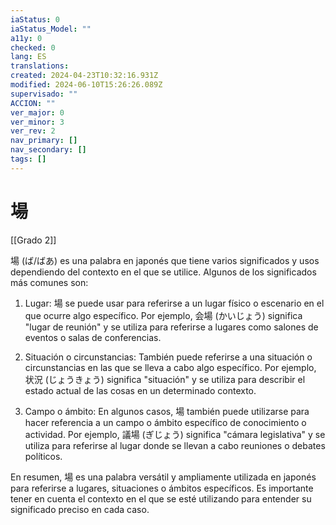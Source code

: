 ```yaml
---
iaStatus: 0
iaStatus_Model: ""
a11y: 0
checked: 0
lang: ES
translations: 
created: 2024-04-23T10:32:16.931Z
modified: 2024-06-10T15:26:26.089Z
supervisado: ""
ACCION: ""
ver_major: 0
ver_minor: 3
ver_rev: 2
nav_primary: []
nav_secondary: []
tags: []
---
```

# 場

[[Grado 2]]

場 (ば/ばあ) es una palabra en japonés que tiene varios significados y usos dependiendo del contexto en el que se utilice. Algunos de los significados más comunes son:

1. Lugar: 場 se puede usar para referirse a un lugar físico o escenario en el que ocurre algo específico. Por ejemplo, 会場 (かいじょう) significa "lugar de reunión" y se utiliza para referirse a lugares como salones de eventos o salas de conferencias.

2. Situación o circunstancias: También puede referirse a una situación o circunstancias en las que se lleva a cabo algo específico. Por ejemplo, 状況 (じょうきょう) significa "situación" y se utiliza para describir el estado actual de las cosas en un determinado contexto.

3. Campo o ámbito: En algunos casos, 場 también puede utilizarse para hacer referencia a un campo o ámbito específico de conocimiento o actividad. Por ejemplo, 議場 (ぎじょう) significa "cámara legislativa" y se utiliza para referirse al lugar donde se llevan a cabo reuniones o debates políticos.

En resumen, 場 es una palabra versátil y ampliamente utilizada en japonés para referirse a lugares, situaciones o ámbitos específicos. Es importante tener en cuenta el contexto en el que se esté utilizando para entender su significado preciso en cada caso.
